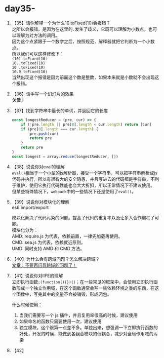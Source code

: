 # day35-

1. 【35】请你解释一个为什么10.toFixed(10)会报错？  
    之所以会报错，是因为在这里的`.`发生了歧义，它既可以理解为小数点，也可以理解为对方法的调用。  
    因为这个点紧跟于一个数字之后，按照规范，解释器就把它判断为一个小数点。  
    所以我们可以这样修改下：  
    `(10).toFixed(10)`  
    `10..toFixed(10)`  
    `10 .toFixed(10)`  
    `10.0.toFixed(10)`  
    当然出现这个报错是因为前面这个数是整数，如果本来就是小数就不会出现这个报错。

2. 【36】请手写一个幻灯片的效果  
    **欠债！**

3. 【37】找到字符串中最长的单词，并返回它的长度

    ```js
    const longestReducer = (pre, cur) => {
        if (!pre.length || pre[0].length < cur.length) return [cur]
        if (pre[0].length === cur.length) {
            pre.push(cur)
            return pre
        }
        return pre
    }
    const longest = array.reduce(longestReducer, [])
    ```

4. 【38】说说你对eval的理解  
    `eval()`相当于一个小型的js解析器，接受一个字符串，可以把字符串解析成js代码并执行，所以有很有大的安全隐患，并且写进去的代码都是字符串，不利于维护，使用它执行代码性能也会大大折扣，所以正常情况下不建议使用。  
    但某些特殊情况下，`webpack`中的一些情况下还是使用了`eval()`。

5. 【39】说说你对模块化的理解  
    es6 import/export  

    模块化解决了代码污染的问题。提高了代码的重复率以及让多人合作编程了可能。  
    模块化分为：  
    AMD: require.js 为代表，依赖前置，一律先加载再使用。  
    CMD: sea.js 为代表，依赖就近原则。  
    UMD: 同时支持 AMD 和 CMD 方法。  

6. 【40】为什么会有跨域问题？怎么解决跨域？  
    [文章：不要再问我跨域的问题了！](https://segmentfault.com/a/1190000015597029)

7. 【41】说说你对IIFE的理解  
    立即执行函数`;(function(){})()`；在一些常见的框架中，会使用立即执行函数形成一个独立作用域，在这个函数通常会写一些依赖环境之类的东西，在这个函数中，写完其中的变量不会被销毁，形成闭包。

    什么时候使用：
    1. 当我们需要写一个 js 插件，并且复用率很高的时候，建议使用
    2. 如果命名的函数只需要使用一次，建议使用
    3. 独立模块，这个跟第一点差不多。单独出来，想强调一下立即执行函数的好处，开发的时候，能做到各组合模块的低耦合，减少对全局作用域的污染

8. 【42】
